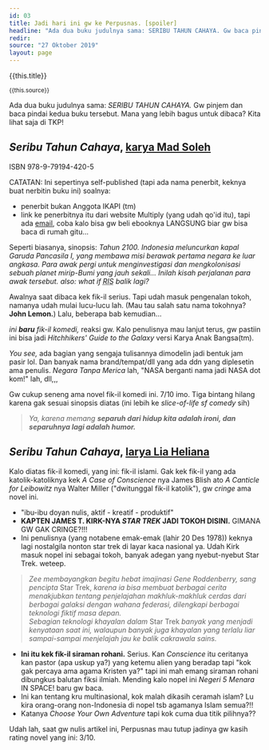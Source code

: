 ```yaml
---
id: 03
title: Jadi hari ini gw ke Perpusnas. [spoiler]
headline: "Ada dua buku judulnya sama: SERIBU TAHUN CAHAYA. Gw baca pindai kedua buku tersebut. Mana yang lebih bagus untuk dibaca? Kita lihat saja di TKP!"
redir: 
source: "27 Oktober 2019"
layout: page
---
```


{{this.title}}

<small>{{this.source}}</small>

Ada dua buku judulnya sama: *SERIBU TAHUN CAHAYA.* Gw pinjem dan baca pindai kedua buku tersebut. Mana yang lebih bagus untuk dibaca? Kita lihat saja di TKP!

## *Seribu Tahun Cahaya*, [karya Mad Soleh](https://www.goodreads.com/book/show/28791112-seribu-tahun-cahaya)

ISBN 978-9-79194-420-5

CATATAN: Ini sepertinya self-published (tapi ada nama penerbit, keknya buat nerbitin buku ini) soalnya:

- penerbit bukan Anggota IKAPI (tm)
- link ke penerbitnya itu dari website Multiply (yang udah qo'id itu), tapi ada [email](mailto:seributahuncahaya@gmail.com), coba kalo bisa gw beli ebooknya LANGSUNG biar gw bisa baca di rumah gitu...

Seperti biasanya, sinopsis: *Tahun 2100. Indonesia meluncurkan kapal Garuda Pancasila I, yang membawa misi berawak pertama negara ke luar angkasa. Para awak pergi untuk menginvestigasi dan mengkolonisasi sebuah planet mirip-Bumi yang jauh sekali... Inilah kisah perjalanan para awak tersebut. also: what if <abbr title="Republik Indonesia Serikat">RIS</abbr> balik lagi?*

Awalnya saat dibaca kek fik-il serius. Tapi udah masuk pengenalan tokoh, namanya udah mulai lucu-lucu lah. (Mau tau salah satu nama tokohnya? **John Lemon.**) Lalu, beberapa bab kemudian...

*ini **baru** fik-il komedi,* reaksi gw. Kalo penulisnya mau lanjut terus, gw pastiin ini bisa jadi *Hitchhikers' Guide to the Galaxy* versi Karya Anak Bangsa(tm).

*You see,* ada bagian yang sengaja tulisannya dimodelin jadi bentuk jam pasir lol. Dan banyak nama brand/tempat/dll yang ada ddn yang diplesetin ama penulis. *Negara Tanpa Merica* lah, "NASA berganti nama jadi NASA dot kom!" lah, dll,,,

Gw cukup seneng ama novel fik-il komedi ini. 7/10 imo. Tiga bintang hilang karena gak sesuai sinopsis diatas (ini lebih ke *slice-of-life sf comedy* sih)

> *Ya, karena memang **separuh dari hidup kita adalah ironi, dan separuhnya lagi adalah humor.***

## *Seribu Tahun Cahaya*, [larya Lia Heliana](https://www.goodreads.com/book/show/27316097-seribu-tahun-cahaya)

Kalo diatas fik-il komedi, yang ini: fik-il islami. Gak kek fik-il yang ada katolik-katoliknya kek *A Case of Conscience* nya James Blish ato *A Canticle for Leibowitz* nya Walter Miller ("dwitunggal fik-il katolik"), gw *cringe* ama novel ini.

- "ibu-ibu doyan nulis, aktif - kreatif - produktif"
- **KAPTEN JAMES T. KIRK-NYA *STAR TREK* JADI TOKOH DISINI.** GIMANA GW GAK CRINGE?!!!
- Ini penulisnya (yang notabene emak-emak (lahir 20 Des 1978)) keknya lagi nostalgila nonton star trek di layar kaca nasional ya. Udah Kirk masuk nopel ini sebagai tokoh, banyak adegan yang nyebut-nyebut Star Trek. weteep.

> *Zee membayangkan begitu hebat imajinasi Gene Roddenberry, sang pencipta* Star Trek, *karena ia bisa membuat berbagai cerita menakjubkan tentang penjelajahan makhluk-makhluk cerdas dari berbagai galaksi dengan wahana federasi, dilengkapi berbagai teknologi fiktif masa depan.*<br>
> *Sebagian teknologi khayalan dalam* Star Trek *banyak yang menjadi kenyataan saat ini, walaupun banyak juga khayalan yang terlalu liar sampai-sampai menjelajah jau ke balik cakrawala sains.*

- **Ini itu kek fik-il siraman rohani.** Serius. Kan *Conscience* itu ceritanya kan pastor (apa uskup ya?) yang ketemu alien yang beradap tapi "kok gak percaya ama agama Kristen ya?" tapi ini mah emang siraman rohani dibungkus balutan fiksi ilmiah. Mending kalo nopel ini *Negeri 5 Menara* IN SPACE! baru gw baca.
- Ini kan tentang kru multinasional, kok malah dikasih ceramah islam? Lu kira orang-orang non-Indonesia di nopel tsb agamanya Islam semua?!!
- Katanya *Choose Your Own Adventure* tapi kok cuma dua titik pilihnya??

Udah lah, saat gw nulis artikel ini, Perpusnas mau tutup jadinya gw kasih rating novel yang ini: 3/10.